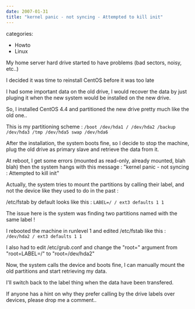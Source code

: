```yaml
---
date: 2007-01-31
title: "kernel panic - not syncing - Attempted to kill init"
---
```








categories:
- Howto
- Linux


My home server hard drive started to have problems (bad sectors, noisy, etc..)

I decided it was time to reinstall CentOS before it was too late

I had some important data on the old drive, I would recover the data by just pluging it when the new system would be installed on the new drive.



So, I installed CentOS 4.4 and partitioned the new drive pretty much like the old one..

This is my partitioning scheme :
`/boot /dev/hda1
/ /dev/hda2
/backup /dev/hda3
/tmp /dev/hda5
swap /dev/hda6`

After the installation, the system boots fine, so I decide to stop the machine, plug the old drive as primary slave and retrieve the data from it.

At reboot, I get some errors (mounted as read-only, already mounted, blah blah) then the system hangs with this message : "kernel panic - not syncing : Attempted to kill init"

Actually, the system tries to mount the partitions by calling their label, and not the device like they used to do in the past :

/etc/fstab by default looks like this :
`LABEL=/ / ext3 defaults 1 1`

The issue here is the system was finding two partitions named with the same label !

I rebooted the machine in runlevel 1 and edited /etc/fstab like this :
`/dev/hda2 / ext3 defaults 1 1`

I also had to edit /etc/grub.conf and change the "root=" argument from "root=LABEL=/" to "root=/dev/hda2"

Now, the system calls the device and boots fine, I can manually mount the old partitions and start retrieving my data.

I'll switch back to the label thing when the data have been transfered.

If anyone has a hint on why they prefer calling by the drive labels over devices, please drop me a comment..
